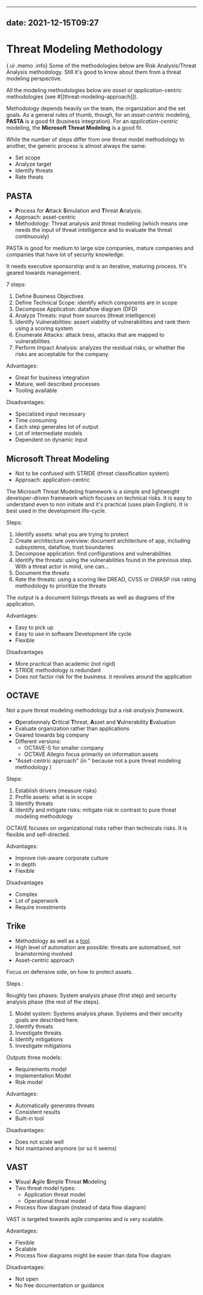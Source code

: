 ------------------------------------------------------------------------

date: 2021-12-15T09:27
----------------------

Threat Modeling Methodology
===========================

{.ui .memo .info} Some of the methodologies below are Risk
Analysis/Threat Analysis methodology. Still it's good to know about them
from a threat modeling perspective.

All the modeling methodologies below are *asset* or
*application*-centric methodologies (see
\#\[\[threat-modeling-approach\]\]).

Methodology depends heavily on the team, the organization and the set
goals. As a general rules of thumb, though, for an *asset-centric*
modeling, **PASTA** is a good fit (business integration). For an
*application-centric* modeling, the **Microsoft Threat Modeling** is a
good fit.

While the number of steps differ from one threat model methodology to
another, the generic process is almost always the same:

-   Set scope
-   Analyze target
-   Identify threats
-   Rate theats

PASTA
-----

-   **P**rocess for **A**ttack **S**imulation and **T**hreat
    **A**nalysis.
-   Approach: asset-centric
-   Methodology: Threat analysis and threat modeling (which means one
    needs the input of threat intelligence and to evaluate the threat
    continuously)

PASTA is good for medium to large size companies, mature companies and
companies that have lot of security knowledge.

It needs executive sponsorship and is an iterative, maturing process.
It's geared towards management.

7 steps:

1.  Define Business Objectives
2.  Define Technical Scope: identify which components are in scope
3.  Decompose Application: dataflow diagram (DFD)
4.  Analyze Threats: input from sources (threat intelligence)
5.  Identify Vulnerabilities: assert viability of vulnerabilities and
    rank them using a scoring system
6.  Enumerate Attacks: attack tress, attacks that are mapped to
    vulnerabilities
7.  Perform Impact Analysis: analyzes the residual risks, or whether the
    risks are acceptable for the company.

Advantages:

-   Great for business integration
-   Mature, well described processes
-   Tooling available

Disadvantages:

-   Specialized input necessary
-   Time consuming
-   Each step generates lot of output
-   Lot of intermediate models
-   Dependent on dynamic input

Microsoft Threat Modeling
-------------------------

-   Not to be confused with STRIDE (threat classification system)
-   Approach: application-centric

The Microsoft Threat Modeling framework is a simple and lightweight
developer-driven framework which focuses on technical risks. It is easy
to understand even to non initiate and it's practical (uses plain
English). It is best used in the development life-cycle.

Steps:

1.  Identify assets: what you are trying to protect
2.  Create architecture overview: document architecture of app,
    including subsystems, dataflow, trust boundaries
3.  Decompose application: find configurations and vulnerabilities
4.  Identify the threats: using the vulnerabilities found in the
    previous step. With a threat actor in mind, one can…
5.  Document the threats
6.  Rate the threats: using a scoring like DREAD, CVSS or OWASP risk
    rating methodology to prioritize the threats

The output is a document listings threats as well as diagrams of the
application.

Advantages:

-   Easy to pick up
-   Easy to use in software Development life cycle
-   Flexible

Disadvantages

-   More practical than academic (not rigid)
-   STRIDE methodology is redundant
-   Does not factor risk for the business. it revolves around the
    application

OCTAVE
------

Not a pure threat modeling methodology but a *risk analysis framework*.

-   **O**perationnaly **C**ritical **T**hreat, **A**sset and
    **V**ulnerability **E**valuation
-   Evaluate organization rather than applications
-   Geared towards big company
-   Different versions:
    -   OCTAVE-S for smaller company
    -   OCTAVE Allegro focus primarily on information assets
-   "Asset-centric approach" (in " because not a pure threat modeling
    methodology )

Steps:

1.  Establish drivers (measure risks)
2.  Profile assets: what is in scope
3.  Identify threats
4.  Identify and mitigate risks: mitigate risk in contrast to pure
    threat modeling methodology

OCTAVE focuses on organizational risks rather than technicals risks. It
is flexible and self-directed.

Advantages:

-   Improve risk-aware corporate culture
-   In depth
-   Flexible

Disadvantages

-   Complex
-   Lot of paperwork
-   Require investments

Trike
-----

-   Methodology as well as a [tool](https://www.octotrike.org/).
-   High level of automation are possible: threats are automatised, not
    brainstorming involved
-   Asset-centric approach

Focus on defensive side, on how to protect assets.

Steps :

Roughly two phases: System analysis phase (first step) and security
analysis phase (the rest of the steps).

1.  Model system: Systems analysis phase. Systems and their security
    goals are described here.
2.  Identify threats
3.  Investigate threats
4.  Identify mitigations
5.  Investigate mitigations

Outputs three models:

-   Requirements model
-   Implementation Model
-   Risk model

Advantages:

-   Automatically generates threats
-   Consistent results
-   Built-in tool

Disadvantages:

-   Does not scale well
-   Not maintained anymore (or so it seems)

VAST
----

-   **V**isual **A**gile **S**imple **T**hreat **M**odeling
-   Two threat model types:
    -   Application threat model
    -   Operational threat model
-   Process flow diagram (instead of data flow diagram)

VAST is targeted towards agile companies and is very scalable.

Advantages:

-   Flexible
-   Scalable
-   Process flow diagrams might be easier than data flow diagram

Disadvantages:

-   Not open
-   No free documentation or guidance
